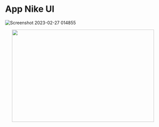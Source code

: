 # App Nike UI

![Screenshot 2023-02-27 014855](https://user-images.githubusercontent.com/51033703/221430552-a486158d-cc9e-4cf8-85cd-48b4a21554c7.png)

<p align="center">
  <img width="460" height="300" src="https://user-images.githubusercontent.com/51033703/221430552-a486158d-cc9e-4cf8-85cd-48b4a21554c7.png">
</p>
